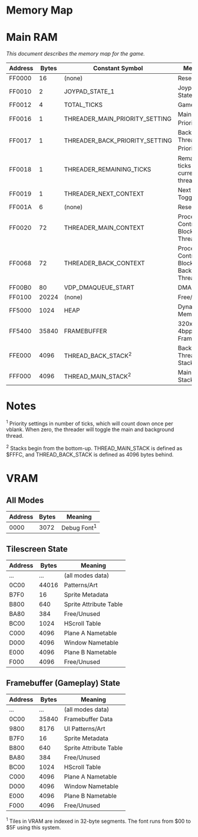 Memory Map
==========

# Main RAM

*This document describes the memory map for the game.*

| Address | Bytes | Constant Symbol                | Meaning                                     |
|---------|-------|--------------------------------|---------------------------------------------|
| FF0000  | 16    | (none)                         | Reserved                                    |
| FF0010  | 2     | JOYPAD_STATE_1                 | Joypad 1 State                              |
| FF0012  | 4     | TOTAL_TICKS                    | Game Ticks                                  |
| FF0016  | 1     | THREADER_MAIN_PRIORITY_SETTING | Main Thread Priority<sup>1</sup>            |
| FF0017  | 1     | THREADER_BACK_PRIORITY_SETTING | Background Thread Priority<sup>1</sup>      |
| FF0018  | 1     | THREADER_REMAINING_TICKS       | Remaining ticks of current thread           |
| FF0019  | 1     | THREADER_NEXT_CONTEXT          | Next Thread Toggle Flag                     |
| FF001A  | 6     | (none)                         | Reserved                                    |
| FF0020  | 72    | THREADER_MAIN_CONTEXT          | Process Control Block, Main Thread          |
| FF0068  | 72    | THREADER_BACK_CONTEXT          | Process Control Block, Background Thread    |
| FF00B0  | 80    | VDP_DMAQUEUE_START             | DMA Queue                                   |
| FF0100  | 20224 | (none)                         | Free/Unused								 |
| FF5000  | 1024  | HEAP                           | Dynamic Memory                              |
| FF5400  | 35840 | FRAMEBUFFER                    | 320x224 4bpp Framebuffer                    |
| FFE000  | 4096  | THREAD_BACK_STACK<sup>2</sup>  | Background Thread Stack					 |
| FFF000  | 4096  | THREAD_MAIN_STACK<sup>2</sup>  | Main Thread Stack							 |

# Notes
<sup>1</sup> Priority settings in number of ticks, which will count down once per vblank. When zero, the threader will toggle the main and background thread.

<sup>2</sup> Stacks begin from the bottom-up. THREAD_MAIN_STACK is defined as $FFFC, and THREAD_BACK_STACK is defined as 4096 bytes behind.

# VRAM

## All Modes

| Address | Bytes | Meaning                |
|---------|-------|------------------------|
| 0000    | 3072  | Debug Font<sup>1</sup> |

## Tilescreen State

| Address | Bytes | Meaning                |
|---------|-------|------------------------|
| ...     | ...   | (all modes data)       |
| 0C00    | 44016 | Patterns/Art           |
| B7F0    | 16    | Sprite Metadata        |
| B800    | 640   | Sprite Attribute Table |
| BA80    | 384   | Free/Unused            |
| BC00    | 1024  | HScroll Table          |
| C000    | 4096  | Plane A Nametable      |
| D000    | 4096  | Window Nametable       |
| E000    | 4096  | Plane B Nametable      |
| F000    | 4096  | Free/Unused            |


## Framebuffer (Gameplay) State

| Address | Bytes | Meaning                |
|---------|-------|------------------------|
| ...     | ...   | (all modes data)       |
| 0C00    | 35840 | Framebuffer Data       |
| 9800    | 8176  | UI Patterns/Art        |
| B7F0    | 16    | Sprite Metadata        |
| B800    | 640   | Sprite Attribute Table |
| BA80    | 384   | Free/Unused            |
| BC00    | 1024  | HScroll Table          |
| C000    | 4096  | Plane A Nametable      |
| D000    | 4096  | Window Nametable       |
| E000    | 4096  | Plane B Nametable      |
| F000    | 4096  | Free/Unused            |


<sup>1</sup> Tiles in VRAM are indexed in 32-byte segments. The font runs from $00 to $5F using this system.